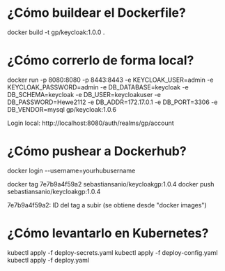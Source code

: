 ¿Cómo buildear el Dockerfile?
==========
docker build -t gp/keycloak:1.0.0 .

¿Cómo correrlo de forma local?
===========
docker run -p 8080:8080 -p 8443:8443 -e KEYCLOAK_USER=admin -e KEYCLOAK_PASSWORD=admin -e DB_DATABASE=keycloak -e DB_SCHEMA=keycloak -e DB_USER=keycloakuser -e DB_PASSWORD=Hewe2112 -e DB_ADDR=172.17.0.1 -e DB_PORT=3306 -e DB_VENDOR=mysql gp/keycloak:1.0.6

Login local: http://localhost:8080/auth/realms/gp/account

¿Cómo pushear a Dockerhub?
===========
docker login --username=yourhubusername

docker tag 7e7b9a4f59a2 sebastiansanio/keycloakgp:1.0.4
docker push sebastiansanio/keycloakgp:1.0.4

7e7b9a4f59a2: ID del tag a subir (se obtiene desde "docker images")

¿Cómo levantarlo en Kubernetes?
===========
kubectl apply -f deploy-secrets.yaml
kubectl apply -f deploy-config.yaml
kubectl apply -f deploy.yaml

